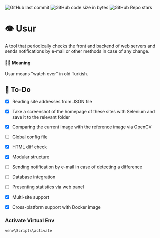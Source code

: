 ![GitHub last commit](https://img.shields.io/github/last-commit/omerbustun/usur?logo=Github)
![GitHub code size in bytes](https://img.shields.io/github/languages/code-size/omerbustun/usur?logo=Github)
![GitHub Repo stars](https://img.shields.io/github/stars/omerbustun/usur?style=social)
# 👁️ Usur
A tool that periodically checks the front and backend of web servers and sends notifications by e-mail or other methods in case of any change.


#### ✍🏼 Meaning
Usur means "watch over" in old Turkish.

## 📖 To-Do

- [x] Reading site addresses from JSON file 
- [x] Take a screenshot of the homepage of these sites with Selenium and save it to the relevant folder
- [x] Comparing the current image with the reference image via OpenCV 
- [ ] Global config file 
- [x] HTML diff check 
- [x] Modular structure
- [ ] Sending notification by e-mail in case of detecting a difference
- [ ] Database integration
- [ ] Presenting statistics via web panel
- [x] Multi-site support 
- [x] Cross-platform support with Docker image 


### Activate Virtual Env
```
venv\Scripts\activate
```
